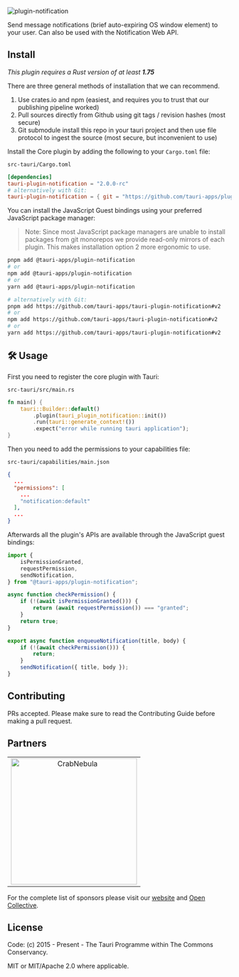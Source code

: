 ![plugin-notification](https://github.com/tauri-apps/plugins-workspace/raw/v2/plugins/notification/banner.png)

Send message notifications (brief auto-expiring OS window element) to your user.
Can also be used with the Notification Web API.

## Install

_This plugin requires a Rust version of at least **1.75**_

There are three general methods of installation that we can recommend.

1. Use crates.io and npm (easiest, and requires you to trust that our publishing
   pipeline worked)
2. Pull sources directly from Github using git tags / revision hashes (most
   secure)
3. Git submodule install this repo in your tauri project and then use file
   protocol to ingest the source (most secure, but inconvenient to use)

Install the Core plugin by adding the following to your `Cargo.toml` file:

`src-tauri/Cargo.toml`

```toml
[dependencies]
tauri-plugin-notification = "2.0.0-rc"
# alternatively with Git:
tauri-plugin-notification = { git = "https://github.com/tauri-apps/plugins-workspace", branch = "v2" }
```

You can install the JavaScript Guest bindings using your preferred JavaScript
package manager:

> Note: Since most JavaScript package managers are unable to install packages
> from git monorepos we provide read-only mirrors of each plugin. This makes
> installation option 2 more ergonomic to use.

```sh
pnpm add @tauri-apps/plugin-notification
# or
npm add @tauri-apps/plugin-notification
# or
yarn add @tauri-apps/plugin-notification

# alternatively with Git:
pnpm add https://github.com/tauri-apps/tauri-plugin-notification#v2
# or
npm add https://github.com/tauri-apps/tauri-plugin-notification#v2
# or
yarn add https://github.com/tauri-apps/tauri-plugin-notification#v2
```

## 🛠️ Usage

First you need to register the core plugin with Tauri:

`src-tauri/src/main.rs`

```rust
fn main() {
    tauri::Builder::default()
        .plugin(tauri_plugin_notification::init())
        .run(tauri::generate_context!())
        .expect("error while running tauri application");
}
```

Then you need to add the permissions to your capabilities file:

`src-tauri/capabilities/main.json`

```json
{
  ...
  "permissions": [
    ...
    "notification:default"
  ],
  ...
}
```

Afterwards all the plugin's APIs are available through the JavaScript guest
bindings:

```javascript
import {
	isPermissionGranted,
	requestPermission,
	sendNotification,
} from "@tauri-apps/plugin-notification";

async function checkPermission() {
	if (!(await isPermissionGranted())) {
		return (await requestPermission()) === "granted";
	}
	return true;
}

export async function enqueueNotification(title, body) {
	if (!(await checkPermission())) {
		return;
	}
	sendNotification({ title, body });
}
```

## Contributing

PRs accepted. Please make sure to read the Contributing Guide before making a
pull request.

## Partners

<table>
  <tbody>
    <tr>
      <td align="center" valign="middle">
        <a href="https://crabnebula.dev" target="_blank">
          <img src="https://github.com/tauri-apps/plugins-workspace/raw/v2/.github/sponsors/crabnebula.svg" alt="CrabNebula" width="283">
        </a>
      </td>
    </tr>
  </tbody>
</table>

For the complete list of sponsors please visit our
[website](https://tauri.app#sponsors) and
[Open Collective](https://opencollective.com/tauri).

## License

Code: (c) 2015 - Present - The Tauri Programme within The Commons Conservancy.

MIT or MIT/Apache 2.0 where applicable.

